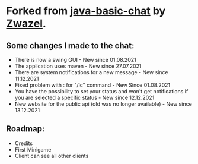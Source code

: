 # Forked from [java-basic-chat](https://github.com/zwazel/java-basic-chat) by [Zwazel](https://github.com/Zwazel).

## Some changes I made to the chat:

- There is now a swing GUI - New since 01.08.2021
- The application uses maven - New since 27.07.2021
- There are system notifications for a new message - New since 11.12.2021
- Fixed problem with : for "/lc" command - New Since 01.08.2021
- You have the possibility to set your status and won't get notifications if you are selected a specific status - New
  since 12.12.2021
- New website for the public api (old was no longer available) - New since 13.12.2021



## Roadmap:

- Credits
- First Minigame
- Client can see all other clients
